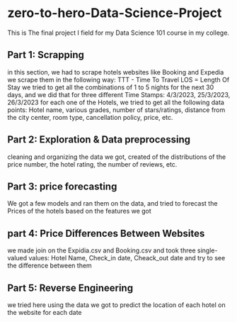 # zero-to-hero-Data-Science-Project

This is The final project I field for my Data Science 101 course in my college. 

## Part 1: Scrapping 
in this section, we had to scrape hotels websites like Booking and Expedia 
we scrape them in the following way:
TTT - Time To Travel
LOS = Length Of Stay
we tried to get all the combinations of 1 to 5 nights for the next 30 days, and we did that for three different Time Stamps: 4/3/2023, 25/3/2023, 26/3/2023
for each one of the Hotels, we tried to get all the following data points:
Hotel name, various grades, number of stars/ratings, distance from the city center, room type, cancellation policy, price, etc.


## Part 2: Exploration & Data preprocessing
cleaning and organizing the data we got, created of the distributions of the price number, the hotel rating, the number of reviews, etc.

## Part 3: price forecasting 
We got a few models and ran them on the data, and tried to forecast the Prices of the hotels based on the features we got

## part 4: Price Differences Between Websites
we made join on the Expidia.csv and Booking.csv and took three single-valued values: Hotel Name, Check_in date, Cheack_out date
and try to see the difference between them 

## Part 5: Reverse Engineering
we tried here using the data we got to predict the location of each hotel on the website for each date 

